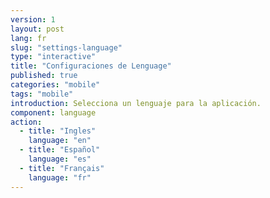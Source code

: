 ```yaml
---
version: 1
layout: post
lang: fr
slug: "settings-language"
type: "interactive"
title: "Configuraciones de Lenguage"
published: true
categories: "mobile"
tags: "mobile"
introduction: Selecciona un lenguaje para la aplicación.
component: language
action:
  - title: "Ingles"
    language: "en"
  - title: "Español"
    language: "es"
  - title: "Français"
    language: "fr"
---
```


